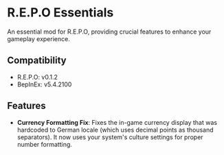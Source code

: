# R.E.P.O Essentials

An essential mod for R.E.P.O, providing crucial features to enhance your gameplay experience.

## Compatibility

-   R.E.P.O: v0.1.2
-   BepInEx: v5.4.2100

## Features

-   **Currency Formatting Fix**: Fixes the in-game currency display that was hardcoded to German locale (which uses decimal points as thousand separators). It now uses your system's culture settings for proper number formatting.
